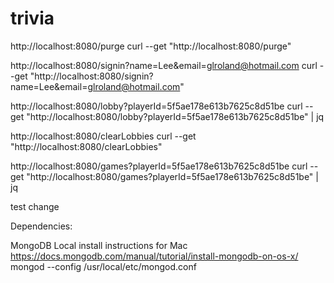 # trivia

http://localhost:8080/purge
curl --get "http://localhost:8080/purge"

http://localhost:8080/signin?name=Lee&email=glroland@hotmail.com
curl --get "http://localhost:8080/signin?name=Lee&email=glroland@hotmail.com"

http://localhost:8080/lobby?playerId=5f5ae178e613b7625c8d51be
curl --get "http://localhost:8080/lobby?playerId=5f5ae178e613b7625c8d51be" | jq

http://localhost:8080/clearLobbies
curl --get "http://localhost:8080/clearLobbies"

http://localhost:8080/games?playerId=5f5ae178e613b7625c8d51be
curl --get "http://localhost:8080/games?playerId=5f5ae178e613b7625c8d51be" | jq


test change

Dependencies:

MongoDB
Local install instructions for Mac
https://docs.mongodb.com/manual/tutorial/install-mongodb-on-os-x/
mongod --config /usr/local/etc/mongod.conf
